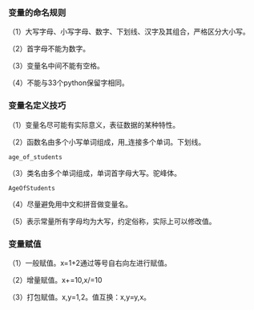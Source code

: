 ### 变量的命名规则

（1）大写字母、小写字母、数字、下划线、汉字及其组合，严格区分大小写。

（2）首字母不能为数字。

（3）变量名中间不能有空格。

（4）不能与33个python保留字相同。

### 变量名定义技巧
（1）变量名尽可能有实际意义，表征数据的某种特性。

（2）函数名由多个小写单词组成，用_连接多个单词。下划线。

    age_of_students

（3）类名由多个单词组成，单词首字母大写。驼峰体。

	AgeOfStudents

（4）尽量避免用中文和拼音做变量名。

（5）表示常量所有字母均为大写，约定俗称，实际上可以修改值。

### 变量赋值
（1）一般赋值。x=1+2通过等号自右向左进行赋值。

（2）增量赋值。x+=10,x/=10

（3）打包赋值。x,y=1,2。值互换：x,y=y,x。
